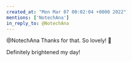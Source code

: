 ```yaml
---
created_at: "Mon Mar 07 00:02:04 +0000 2022"
mentions: ['NotechAna']
in_reply_to: @NotechAna
---
```


@NotechAna Thanks for that. So lovely! 🥰

Definitely brightened my day!
